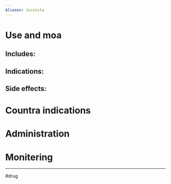 ```yaml
---
Aliases: Jurnista
---
```

# Use and moa
## Includes:
## Indications:
## Side effects:
# Countra indications
# Administration 
# Monitering 

---
#drug 